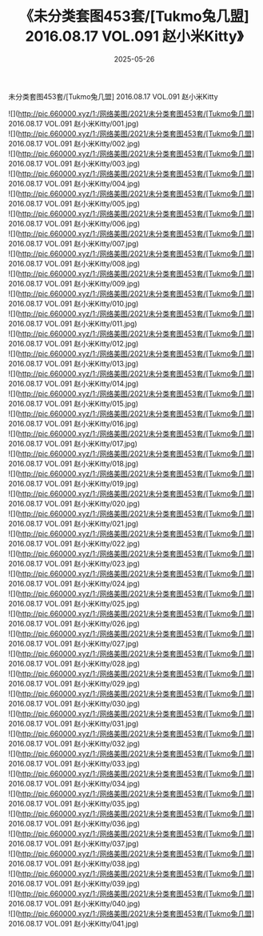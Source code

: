 ﻿---
layout: post
title:  《未分类套图453套/[Tukmo兔几盟] 2016.08.17 VOL.091 赵小米Kitty》
date:   2025-05-26
img: http://pic.660000.xyz/1:/网络美图/2021/未分类套图453套/[Tukmo兔几盟] 2016.08.17 VOL.091 赵小米Kitty/000.jpg
categories: [美女, 清纯, 唯美]
---

未分类套图453套/[Tukmo兔几盟] 2016.08.17 VOL.091 赵小米Kitty

 ![](http://pic.660000.xyz/1:/网络美图/2021/未分类套图453套/[Tukmo兔几盟] 2016.08.17 VOL.091 赵小米Kitty/001.jpg) <br>![](http://pic.660000.xyz/1:/网络美图/2021/未分类套图453套/[Tukmo兔几盟] 2016.08.17 VOL.091 赵小米Kitty/002.jpg) <br>![](http://pic.660000.xyz/1:/网络美图/2021/未分类套图453套/[Tukmo兔几盟] 2016.08.17 VOL.091 赵小米Kitty/003.jpg) <br>![](http://pic.660000.xyz/1:/网络美图/2021/未分类套图453套/[Tukmo兔几盟] 2016.08.17 VOL.091 赵小米Kitty/004.jpg) <br>![](http://pic.660000.xyz/1:/网络美图/2021/未分类套图453套/[Tukmo兔几盟] 2016.08.17 VOL.091 赵小米Kitty/005.jpg) <br>![](http://pic.660000.xyz/1:/网络美图/2021/未分类套图453套/[Tukmo兔几盟] 2016.08.17 VOL.091 赵小米Kitty/006.jpg) <br>![](http://pic.660000.xyz/1:/网络美图/2021/未分类套图453套/[Tukmo兔几盟] 2016.08.17 VOL.091 赵小米Kitty/007.jpg) <br>![](http://pic.660000.xyz/1:/网络美图/2021/未分类套图453套/[Tukmo兔几盟] 2016.08.17 VOL.091 赵小米Kitty/008.jpg) <br>![](http://pic.660000.xyz/1:/网络美图/2021/未分类套图453套/[Tukmo兔几盟] 2016.08.17 VOL.091 赵小米Kitty/009.jpg) <br>![](http://pic.660000.xyz/1:/网络美图/2021/未分类套图453套/[Tukmo兔几盟] 2016.08.17 VOL.091 赵小米Kitty/010.jpg) <br>![](http://pic.660000.xyz/1:/网络美图/2021/未分类套图453套/[Tukmo兔几盟] 2016.08.17 VOL.091 赵小米Kitty/011.jpg) <br>![](http://pic.660000.xyz/1:/网络美图/2021/未分类套图453套/[Tukmo兔几盟] 2016.08.17 VOL.091 赵小米Kitty/012.jpg) <br>![](http://pic.660000.xyz/1:/网络美图/2021/未分类套图453套/[Tukmo兔几盟] 2016.08.17 VOL.091 赵小米Kitty/013.jpg) <br>![](http://pic.660000.xyz/1:/网络美图/2021/未分类套图453套/[Tukmo兔几盟] 2016.08.17 VOL.091 赵小米Kitty/014.jpg) <br>![](http://pic.660000.xyz/1:/网络美图/2021/未分类套图453套/[Tukmo兔几盟] 2016.08.17 VOL.091 赵小米Kitty/015.jpg) <br>![](http://pic.660000.xyz/1:/网络美图/2021/未分类套图453套/[Tukmo兔几盟] 2016.08.17 VOL.091 赵小米Kitty/016.jpg) <br>![](http://pic.660000.xyz/1:/网络美图/2021/未分类套图453套/[Tukmo兔几盟] 2016.08.17 VOL.091 赵小米Kitty/017.jpg) <br>![](http://pic.660000.xyz/1:/网络美图/2021/未分类套图453套/[Tukmo兔几盟] 2016.08.17 VOL.091 赵小米Kitty/018.jpg) <br>![](http://pic.660000.xyz/1:/网络美图/2021/未分类套图453套/[Tukmo兔几盟] 2016.08.17 VOL.091 赵小米Kitty/019.jpg) <br>![](http://pic.660000.xyz/1:/网络美图/2021/未分类套图453套/[Tukmo兔几盟] 2016.08.17 VOL.091 赵小米Kitty/020.jpg) <br>![](http://pic.660000.xyz/1:/网络美图/2021/未分类套图453套/[Tukmo兔几盟] 2016.08.17 VOL.091 赵小米Kitty/021.jpg) <br>![](http://pic.660000.xyz/1:/网络美图/2021/未分类套图453套/[Tukmo兔几盟] 2016.08.17 VOL.091 赵小米Kitty/022.jpg) <br>![](http://pic.660000.xyz/1:/网络美图/2021/未分类套图453套/[Tukmo兔几盟] 2016.08.17 VOL.091 赵小米Kitty/023.jpg) <br>![](http://pic.660000.xyz/1:/网络美图/2021/未分类套图453套/[Tukmo兔几盟] 2016.08.17 VOL.091 赵小米Kitty/024.jpg) <br>![](http://pic.660000.xyz/1:/网络美图/2021/未分类套图453套/[Tukmo兔几盟] 2016.08.17 VOL.091 赵小米Kitty/025.jpg) <br>![](http://pic.660000.xyz/1:/网络美图/2021/未分类套图453套/[Tukmo兔几盟] 2016.08.17 VOL.091 赵小米Kitty/026.jpg) <br>![](http://pic.660000.xyz/1:/网络美图/2021/未分类套图453套/[Tukmo兔几盟] 2016.08.17 VOL.091 赵小米Kitty/027.jpg) <br>![](http://pic.660000.xyz/1:/网络美图/2021/未分类套图453套/[Tukmo兔几盟] 2016.08.17 VOL.091 赵小米Kitty/028.jpg) <br>![](http://pic.660000.xyz/1:/网络美图/2021/未分类套图453套/[Tukmo兔几盟] 2016.08.17 VOL.091 赵小米Kitty/029.jpg) <br>![](http://pic.660000.xyz/1:/网络美图/2021/未分类套图453套/[Tukmo兔几盟] 2016.08.17 VOL.091 赵小米Kitty/030.jpg) <br>![](http://pic.660000.xyz/1:/网络美图/2021/未分类套图453套/[Tukmo兔几盟] 2016.08.17 VOL.091 赵小米Kitty/031.jpg) <br>![](http://pic.660000.xyz/1:/网络美图/2021/未分类套图453套/[Tukmo兔几盟] 2016.08.17 VOL.091 赵小米Kitty/032.jpg) <br>![](http://pic.660000.xyz/1:/网络美图/2021/未分类套图453套/[Tukmo兔几盟] 2016.08.17 VOL.091 赵小米Kitty/033.jpg) <br>![](http://pic.660000.xyz/1:/网络美图/2021/未分类套图453套/[Tukmo兔几盟] 2016.08.17 VOL.091 赵小米Kitty/034.jpg) <br>![](http://pic.660000.xyz/1:/网络美图/2021/未分类套图453套/[Tukmo兔几盟] 2016.08.17 VOL.091 赵小米Kitty/035.jpg) <br>![](http://pic.660000.xyz/1:/网络美图/2021/未分类套图453套/[Tukmo兔几盟] 2016.08.17 VOL.091 赵小米Kitty/036.jpg) <br>![](http://pic.660000.xyz/1:/网络美图/2021/未分类套图453套/[Tukmo兔几盟] 2016.08.17 VOL.091 赵小米Kitty/037.jpg) <br>![](http://pic.660000.xyz/1:/网络美图/2021/未分类套图453套/[Tukmo兔几盟] 2016.08.17 VOL.091 赵小米Kitty/038.jpg) <br>![](http://pic.660000.xyz/1:/网络美图/2021/未分类套图453套/[Tukmo兔几盟] 2016.08.17 VOL.091 赵小米Kitty/039.jpg) <br>![](http://pic.660000.xyz/1:/网络美图/2021/未分类套图453套/[Tukmo兔几盟] 2016.08.17 VOL.091 赵小米Kitty/040.jpg) <br>![](http://pic.660000.xyz/1:/网络美图/2021/未分类套图453套/[Tukmo兔几盟] 2016.08.17 VOL.091 赵小米Kitty/041.jpg) <br>
